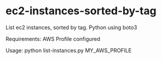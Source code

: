# ec2-instances-sorted-by-tag
 List ec2 instances, sorted by tag. Python using boto3

 Requirements:
 AWS Profile configured

 Usage:
 python list-instances.py MY_AWS_PROFILE
